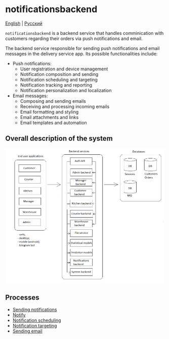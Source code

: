 # notificationsbackend

[English](notificationsbackend.md) | [Русский](notificationsbackend.ru.md)

`notificationsbackend` is a backend service that handles comminication with customers regarding their orders via push notifications and email.

The backend service responsible for sending push notifications and email messages in the delivery service app. Its possible functionalities include:

- Push notifications:
    - User registration and device management
    - Notification composition and sending
    - Notification scheduling and targeting
    - Notification tracking and reporting
    - Notification personalization and localization
- Email messages:
    - Composing and sending emails
    - Receiving and processing incoming emails
    - Email formatting and styling
    - Email attachments and links
    - Email templates and automation

## Overall description of the system 

![system_overall](../img/system_overall.png)

## Processes 

- [Sending notifications](../processes/systembackend/sendnotifications.md)
- [Notify](../processes/notificationsbackend/notify.md)
- [Notification scheduling](../processes/notificationsbackend/notificationscheduling.md)
- [Notification targeting](../processes/notificationsbackend/notificationtargeting.md)
- [Sending email](../processes/notificationsbackend/sendemail.md)

